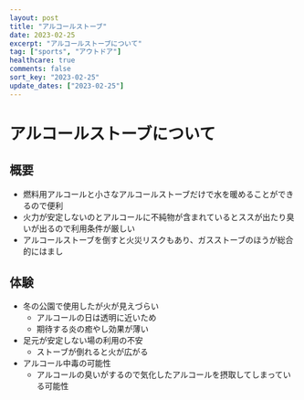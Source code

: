 ```yaml
---
layout: post
title: "アルコールストーブ"
date: 2023-02-25
excerpt: "アルコールストーブについて"
tag: ["sports", "アウトドア"]
healthcare: true
comments: false
sort_key: "2023-02-25"
update_dates: ["2023-02-25"]
---
```


# アルコールストーブについて

## 概要
 - 燃料用アルコールと小さなアルコールストーブだけで水を暖めることができるので便利
 - 火力が安定しないのとアルコールに不純物が含まれているとススが出たり臭いが出るので利用条件が厳しい
 - アルコールストーブを倒すと火災リスクもあり、ガスストーブのほうが総合的にはまし

## 体験
 - 冬の公園で使用したが火が見えづらい
   - アルコールの日は透明に近いため
   - 期待する炎の癒やし効果が薄い
 - 足元が安定しない場の利用の不安
   - ストーブが倒れると火が広がる
 - アルコール中毒の可能性
   - アルコールの臭いがするので気化したアルコールを摂取してしまっている可能性
